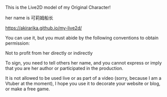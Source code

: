 This is the Live2D model of my Original Character!

her name is 可莉姆船长

https://akirarika.github.io/my-live2d/

You can use it, but you must abide by the following conventions to obtain permission:

Not to profit from her directly or indirectly

To sign, you need to tell others her name, and you cannot express or imply that you are her author or participated in the production.

It is not allowed to be used live or as part of a video (sorry, because I am a Vtuber at the moment), I hope you use it to decorate your website or blog, or make a free game.
